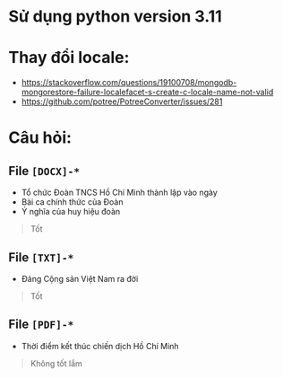 # Sử dụng python version 3.11

# Thay đổi locale:

- https://stackoverflow.com/questions/19100708/mongodb-mongorestore-failure-localefacet-s-create-c-locale-name-not-valid
- https://github.com/potree/PotreeConverter/issues/281

# Câu hỏi:

## File `[DOCX]-*`

- Tổ chức Đoàn TNCS Hồ Chí Minh thành lập vào ngày
- Bài ca chính thức của Đoàn
- Ý nghĩa của huy hiệu đoàn

> Tốt

## File `[TXT]-*`

- Đảng Cộng sản Việt Nam ra đời

> Tốt

## File `[PDF]-*`

- Thời điểm kết thúc chiến dịch Hồ Chí Minh

> Không tốt lắm
